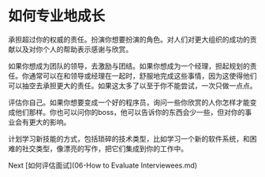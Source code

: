 # 如何专业地成长

承担超过你的权威的责任。扮演你想要扮演的角色。对人们对更大组织的成功的贡献以及对你个人的帮助表示感谢与欣赏。

如果你想成为团队的领导，去激励与团结。如果你想成为一个经理，担起规划的责任。你通常可以在和领导或经理在一起时，舒服地完成这些事情，因为这使得他们可以抽空去承担更大的责任。如果这太多了以至于你不能尝试，一次只做一点点。

评估你自己。如果你想要变成一个好的程序员，询问一些你欣赏的人你怎样才能变成他们那样。你也可以问你的boss，他可以告诉你的东西会少一些，但对你的事业会有更大的影响。

计划学习新技能的方式，包括琐碎的技术类型，比如学习一个新的软件系统，和困难的社交类型，像漂亮的写作，把它们集成到你的工作中。

Next [如何评估面试](06-How to Evaluate Interviewees.md)
